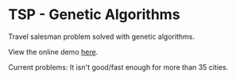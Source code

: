 # TSP - Genetic Algorithms
Travel salesman problem solved with genetic algorithms.

View the online demo [here](https://eitz.github.io/tsp-genetic-algorithms/).

Current problems: It isn't good/fast enough for more than 35 cities.
